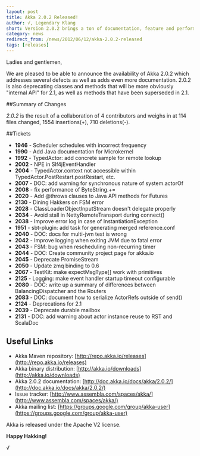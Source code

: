 ```yaml
---
layout: post
title: Akka 2.0.2 Released!
author: √, Legendary Klang
short: Version 2.0.2 brings a ton of documentation, feature and performance improvements. It is binary compatible with 2.0.
category: news
redirect_from: /news/2012/06/12/akka-2.0.2-released
tags: [releases]
---
```


Ladies and gentlemen,

We are pleased to be able to announce the availability of Akka 2.0.2 which addresses several defects as well as adds even more documentation.
2.0.2 is also deprecating classes and methods that will be more obviously "internal API" for 2.1, as well as methods that have been superseded in 2.1.

##Summary of Changes

*2.0.2* is the result of a collaboration of 4 contributors and weighs in at 114 files changed, 1554 insertions(+), 710 deletions(-).

##Tickets
 
* **1946** - Scheduler schedules with incorrect frequency
* **1990** - Add Java documentation for Microkernel
* **1992** - TypedActor: add concrete sample for remote lookup
* **2002** - NPE in Slf4jEventHandler
* **2004** - TypedActor.context not accessible within TypedActor.PostRestart.postRestart, etc.
* **2007** - DOC: add warning for synchronous nature of system.actorOf
* **2008** - fix performance of ByteString.+=
* **2020** - Add @throws clauses to Java API methods for Futures
* **2130** - Dining Hakkers on FSM error
* **2028** - ClassLoaderObjectInputStream doesn't delegate properly
* **2034** - Avoid stall in NettyRemoteTransport during connect()
* **2038** - Improve error log in case of InstantiationException
* **1951** - sbt-plugin: add task for generating merged reference.conf
* **2040** - DOC: docs for multi-jvm test is wrong
* **2042** - Improve logging when exiting JVM due to fatal error
* **2043** - FSM: bug when rescheduling non-recurring timer
* **2044** - DOC: Create community project page for akka.io
* **2045** - Deprecate PromiseStream
* **2050** - Update zmq binding to 0.6
* **2067** - TestKit: make expectMsgType[] work with primitives
* **2125** - Logging: make event handler startup timeout configurable
* **2080** - DOC: write up a summary of differences between BalancingDispatcher and the Routers
* **2083** - DOC: document how to serialize ActorRefs outside of send()
* **2124** - Deprecations for 2.1
* **2039** - Deprecate durable mailbox
* **2131** - DOC: add warning about actor instance reuse to RST and ScalaDoc

## Useful Links

* Akka Maven repository: [http://repo.akka.io/releases](http://repo.akka.io/releases)
* Akka binary distribution: [http://akka.io/downloads](http://akka.io/downloads)
* Akka 2.0.2 documentation: [http://doc.akka.io/docs/akka/2.0.2/](http://doc.akka.io/docs/akka/2.0.2/)
* Issue tracker: [http://www.assembla.com/spaces/akka/](http://www.assembla.com/spaces/akka/)
* Akka mailing list: [https://groups.google.com/group/akka-user](https://groups.google.com/group/akka-user)

Akka is released under the Apache V2 license.

**Happy Hakking!**

√